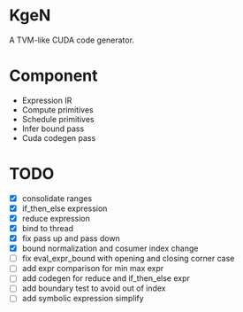 # KgeN
A TVM-like CUDA code generator.

# Component
* Expression IR
* Compute primitives
* Schedule primitives
* Infer bound pass
* Cuda codegen pass

# TODO
- [x] consolidate ranges
- [x] if_then_else expression
- [x] reduce expression
- [x] bind to thread
- [x] fix pass up and pass down
- [x] bound normalization and cosumer index change
- [ ] fix eval_expr_bound with opening and closing corner case
- [ ] add expr comparison for min max expr
- [ ] add codegen for reduce and if_then_else expr
- [ ] add boundary test to avoid out of index
- [ ] add symbolic expression simplify